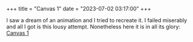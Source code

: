 +++
title = "Canvas 1"
date = "2023-07-02 03:17:00"
+++

I saw a dream of an animation and I tried to recreate it. I failed miserably and all I got is this lousy attempt.
Nonetheless here it is in all its glory: [Canvas 1](https://sourbyte.dev/uploads/experiments/e-canvas-1.html)
